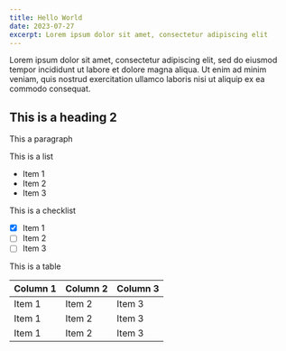 ```yaml
---
title: Hello World
date: 2023-07-27
excerpt: Lorem ipsum dolor sit amet, consectetur adipiscing elit
---
```


Lorem ipsum dolor sit amet, consectetur adipiscing elit, sed do eiusmod tempor
incididunt ut labore et dolore magna aliqua. Ut enim ad minim veniam, quis
nostrud exercitation ullamco laboris nisi ut aliquip ex ea commodo consequat.

## This is a heading 2

This a paragraph

This is a list

- Item 1
- Item 2
- Item 3

This is a checklist

- [x] Item 1
- [ ] Item 2
- [ ] Item 3

This is a table

| Column 1 | Column 2 | Column 3 |
| -------- | -------- | -------- |
| Item 1   | Item 2   | Item 3   |
| Item 1   | Item 2   | Item 3   |
| Item 1   | Item 2   | Item 3   |
